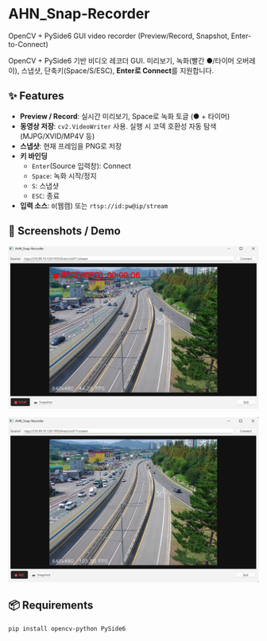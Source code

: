 # AHN_Snap-Recorder
OpenCV + PySide6 GUI video recorder (Preview/Record, Snapshot, Enter-to-Connect)

OpenCV + PySide6 기반 비디오 레코더 GUI. 미리보기, 녹화(빨간 ●/타이머 오버레이), 스냅샷, 단축키(Space/S/ESC), **Enter로 Connect**를 지원합니다.

## ✨ Features
- **Preview / Record**: 실시간 미리보기, Space로 녹화 토글 (● + 타이머)
- **동영상 저장**: `cv2.VideoWriter` 사용. 실행 시 코덱 호환성 자동 탐색(MJPG/XVID/MP4V 등)
- **스냅샷**: 현재 프레임을 PNG로 저장
- **키 바인딩**  
  - `Enter`(Source 입력창): Connect  
  - `Space`: 녹화 시작/정지  
  - `S`: 스냅샷  
  - `ESC`: 종료
- **입력 소스**: `0`(웹캠) 또는 `rtsp://id:pw@ip/stream`

## 🧪 Screenshots / Demo
![Main UI](assets/screenshot_main1.png)

![Main UI](assets/screenshot_main2.png)



## 📦 Requirements
```bash
pip install opencv-python PySide6


